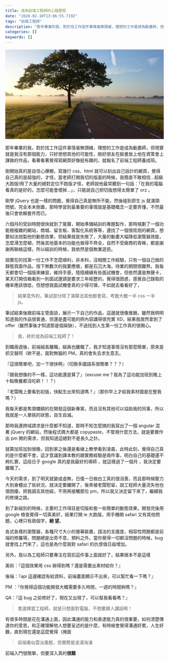 ```yaml
---
title: 成為前端工程師的心路歷程
date: "2020-02-10T13:06:55.719Z"
tags: "前端工程師"
description: "那年畢業的我，對於找工作這件事情毫無頭緒，理想的工作是成為動畫師，但現實就是我沒有那個能力，只好想想其他的可能性，剛好朋友在臉書放上他在資策會上課做的作品，看著看著覺得寫網頁好像挺有趣的，就報名了前端工程師養成班。"
categories: []
keywords: []
---
```


![](/img/1__T6o9RnFRw9KdQJpkBpil4g.jpeg)

那年畢業的我，對於找工作這件事情毫無頭緒，理想的工作是成為動畫師，但現實就是我沒有那個能力，只好想想其他的可能性，剛好朋友在臉書放上他在資策會上課做的作品，看著看著覺得寫網頁好像挺有趣的，就報名了前端工程師養成班。

剛開始真的是自信心爆棚，寫幾行 css、html 就可以刻出自己設計的網頁，覺得自己真的是超強的，才怪，當老師打開我切的版面的時候，我簡直不敢相信…超級大跑版!用了大量的絕對定位不跑版才怪，老師說他最常聽到一句話：「在我的電腦看真的是好的，怎麼可能會壞掉…」，只能說自己把切版想得太簡單了 orz 。

剛學 jQuery 也是一樣的問題，覺得自己真是無所不能，然後碰到原生 js 就滿頭問號，完全本末倒置，那時學習到最重要的事情就是基礎概念一定要弄懂，不然最後只會依賴套件而已。

六個月的受訓時間很快就到了尾聲，開始準備結訓的專題製作，那時規劃了一個功能極複雜的網站，商城、留言板、客製化系統等等，還找了一個很炫炮的網頁，想要如法炮製他的動態效果，但結果就是失敗了，大量的動畫大幅降低瀏覽器效能，怎麼滑怎麼頓，然後其他基本的功能也做得不齊全，自然不受廠商的青睞，都是謝謝再聯絡這樣，所以結訓的時候，我依然是個無業遊民。

說實在的找第一份工作不怎麼順利，非本科，沒相關工作經驗，只有一個自己做的靜態頁面作品，按下無數次的我要應徵，都是石沉大海，待業的期間很難熬，我每天都會切一個版來練習，維持手感，陸陸續續有些面試機會，但依然還是無聲卡，某天打開信箱看到一則面試邀請是要求三年經歷的，覺得很困惑，感覺自己錄取的機率應該很低，但想想我面試機會真的少得可憐，不如就去看看好了，

> 結果意外的，筆試部分除了演算法其他都會寫，考題大概一半 css 一半 js。

筆試結束後跟前端主管面談，展示一下自己的作品，這邊就很像推銷，雖然我明明知道我的作品很普通，但還是盡可能的把內容講得很充實 XD，結果我居然拿到了 offer（雖然事後才知道那是個屎缺），不過找到人生第一份工作真的很開心。

> 我，終於成為前端工程師了！

到職兩週後，前端組長離職，組員也離職了，我才知道事情沒有那麼簡單，原來是抓交替阿（欸不是，面對無腦的 PM，真的會失去求生意志。

『這很簡單吧，加一下很快啊』（切換多國語系很簡單？？？）

『跟我想像的不一樣，這功能還是算了』（excuse me？我為了這功能加班到晚上十點晚餐都沒吃欸！！？）

『老闆晚上要看到初版，快點生出來知道嗎？』（那你早上才給我素材圖是在整我嗎？）

我每天都是焦頭爛額的在開發這個新專案，而且沒有其他可以協助我的同事，所以我就是一人單挑的狀態，自生自滅。

那時我連跨域請求是什麼都不知道，那時不知怎麼搞的我寫出了一個 angular 混著 jQuery 的網站，然後程式碼大都是 copypaste，不管用什麼方法，就是要實作出 pm 開的需求，但我知道這絕對不是長久之計。

就算加班加到很晚，回到家之後還是看線上教學看到凌晨，此時此刻，覺得自己真的是什麼都不會，這才意識到課本教的跟實務經驗是兩件事，明白自己的基礎還不夠扎實，這段日子 google 真的是我最好的導師 ，就這樣過了一個月 ，我決定要離職了。

今天的需求，到了明天就變成虛無，日復一日做白工真的很沮喪，而且那時候壓力大到身體出了些狀況，就決定要離開了，後來被老闆慰留，說工程師大量流失他也很困擾，把我調去其他組，不用再接觸那位 pm，所以我又決定留下來了，繼續我的修煉之路。

到了新組別的時候，主要的工作項目是切版和套一些簡單的動態效果，開發完後用 google 檢查覺得一切真美好，結果打開 ie 大跑版，用手機開 safari 又有其他問題，心裡只有兩個字，**絕 望**。

各式各樣的瀏覽器，各種尺寸大小的螢幕裝置，語法的支援度，相容性問題都是前端的修羅場，問題總是出奇不意，預料之外，當你覺得一切都沒問題的時候，bug 就會找上門來了，這也是為什麼我對 safari 的仇恨值日益增加。

另外，我以為工程師只要專注在寫扣這件事上面就好了，結果根本不是這樣

美術：『這個效果用 css 辦得到嗎？還是需要出素材給你？』

後端：『api 這邊確認有給資料，前端畫面顯示不出來，可以幫忙看一下嗎？』

PM ：『你覺得這個功能開發大概需要多久時間，一週的時間夠嗎？』

QA：『這 bug 之前修好了，現在又出現了，可以幫我看看嗎？』

> 會選擇當工程師，就是只想面對電腦，不想要跟人講話啊！

有很多時間是花在溝通上面，因此溝通的能力和表達能力真的很重要，如何清楚傳達你的意思，和正確理解他人想要呈述的是什麼，有時候會覺得溝通好累，人生好難，直到現在還是這麼覺得（掩面

> 前端看似雲淡風輕，但實際是波濤洶湧

前端入門很簡單，但要深入真的**很難**

